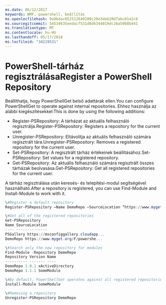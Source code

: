 ```yaml
---
ms.date: 06/12/2017
keywords: WMF, powershell, beállítás
ms.openlocfilehash: 9a9bdac652512640209c20e3deb20d7abc0142c6
ms.sourcegitcommit: 54534635eedacf531d8d6344019dc16a50b8b441
ms.translationtype: MT
ms.contentlocale: hu-HU
ms.lasthandoff: 05/17/2018
ms.locfileid: "34219531"
---
```

# <a name="register-a-powershell-repository"></a><span data-ttu-id="3ea9e-102">PowerShell-tárház regisztrálása</span><span class="sxs-lookup"><span data-stu-id="3ea9e-102">Register a PowerShell Repository</span></span>
<span data-ttu-id="3ea9e-103">Beállíthatja, hogy PowerShellGet belső adattárak ellen.</span><span class="sxs-lookup"><span data-stu-id="3ea9e-103">You can configure PowerShellGet to operate against internal repositories.</span></span> <span data-ttu-id="3ea9e-104">Ehhez használja az alábbi kiegészítésekkel:</span><span class="sxs-lookup"><span data-stu-id="3ea9e-104">This is done by using the following additions:</span></span>
- <span data-ttu-id="3ea9e-105">Register-PSRepository: A tárházat az aktuális felhasználó regisztrálja.</span><span class="sxs-lookup"><span data-stu-id="3ea9e-105">Register-PSRepository: Registers a repository for the current user.</span></span>
- <span data-ttu-id="3ea9e-106">Unregister-PSRepository: Eltávolítja az aktuális felhasználó számára regisztrált tára.</span><span class="sxs-lookup"><span data-stu-id="3ea9e-106">Unregister-PSRepository: Removes a registered repository for the current user.</span></span>
- <span data-ttu-id="3ea9e-107">Set-PSRepository: A regisztrált tárház értékeinek beállításához.</span><span class="sxs-lookup"><span data-stu-id="3ea9e-107">Set-PSRepository: Set values for a registered repository.</span></span>
- <span data-ttu-id="3ea9e-108">Get-PSRepository: Az aktuális felhasználó számára regisztrált összes tárházak beolvasása.</span><span class="sxs-lookup"><span data-stu-id="3ea9e-108">Get-PSRepository: Get all registered repositories for the current user.</span></span>

<span data-ttu-id="3ea9e-109">A tárház regisztrálása után keresés- és telepítési-modul segítségével használható.</span><span class="sxs-lookup"><span data-stu-id="3ea9e-109">After a repository is registered, you can use Find-Module and Install-Module to work with it.</span></span>

```powershell
\#Register a default repository
Register-PSRepository –Name DemoRepo –SourceLocation “https://www.myget.org/F/powershellgetdemo/api/v2” –PublishLocation “<https://www.myget.org/F/powershellgetdemo/api/v2>/package” –InstallationPolicy –Trusted

\#Get all of the registered repositories
Get-PSRepository
Name SourceLocation
---- --------------
PSGallery https://msconfiggallery.cloudapp...
DemoRepo https://www.myget.org/F/powershe...

\#Search only the new repository for modules
Find-Module -Repository DemoRepo
Repository Version Name
---------- ------- ----
DemoRepo 1.0.1 xActiveDirectory
DemoRepo 1.1.1 SomeModule

\#By default, PowerShellGet operates against all registered repositories when none is specified. In this example, the “SomeModule” module is installed from the DemoRepo.
Install-Module SomeModule

\#Removing a repository
Unregister-PSRepository DemoRepo
```

